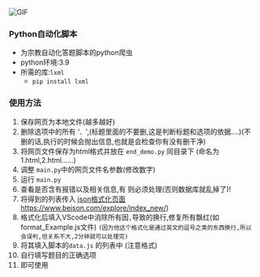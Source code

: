 ![GIF](https://edu-image.nosdn.127.net/D97468EE8EBE2D04A09C4B76A3F55FE6.gif)

### Python自动化脚本

- 为宗教自动化答题脚本的python爬虫
- python环境:3.9
- 所需的库:`lxml` 
  -  `pip install lxml`

### 使用方法

1. 保存网页为本地文件(越多越好)
2. 删除选项中的所有 '`、`',(标题里面的不要删,这是判断标题和选项的依据....)(不删的话,执行的时候会抛出信息,也就是会检查你有没有删干净)
3. 将网页文件保存为html格式并放在 `end_demo.py` 同目录下 (命名为1.html,2.html......)
4. 调整 `main.py`中的网页文件名参数(修改数字)
5. 运行 `main.py`
6. 查看是否含有报错以及相关信息,有 则必须处理(否则数据库就乱掉了)!
7. 将得到的列表传入  [json格式化页面](https://www.bejson.com/explore/index_new/)https://www.bejson.com/explore/index_new/)
8. 格式化后填入VScode中消除所有因`,`导致的换行,修复所有飘红(如format_Example.js文件)
`(因为他这个格式化是通过英文的逗号之类的东西换行,所以会误判,但关系不大,2分钟就可以处理完)`
9. 将其填入脚本的`data.js` 的列表中 (注意格式)
10. 自行填写题目的正确选项
11. 即可使用
